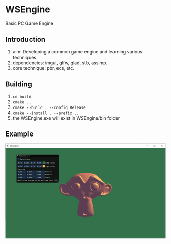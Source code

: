 # WSEngine

Basic PC Game Engine

## Introduction

 1. aim: Developing a common game engine and learning various techniques.
 2. dependencies: imgui, glfw, glad, stb, assimp.
 3. core technique: pbr, ecs, etc.

## Building

1. `cd build`
2. `cmake ..`
3. `cmake --build . --config Release`
4. `cmake --install . --prefix ..`  
5. the WSEngine.exe will exist in WSEngine/bin folder

## Example

![engine](docs/imags/engine.jpg)